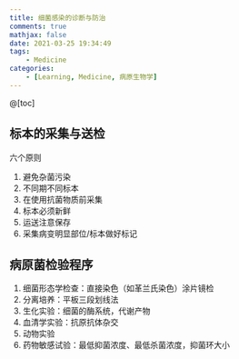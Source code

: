 ```yaml
---
title: 细菌感染的诊断与防治
comments: true
mathjax: false
date: 2021-03-25 19:34:49
tags:
    - Medicine
categories:
    - [Learning, Medicine, 病原生物学]
---
```


@[toc]

<!-- more -->

## 标本的采集与送检

六个原则
1. 避免杂菌污染
2. 不同期不同标本
3. 在使用抗菌物质前采集
4. 标本必须新鲜
5. 运送注意保存
6. 采集病变明显部位/标本做好标记

## 病原菌检验程序

1. 细菌形态学检查：直接染色（如革兰氏染色）涂片镜检
2. 分离培养：平板三段划线法
3. 生化实验：细菌的酶系统，代谢产物
4. 血清学实验：抗原抗体杂交
5. 动物实验
6. 药物敏感试验：最低抑菌浓度、最低杀菌浓度，抑菌环大小



